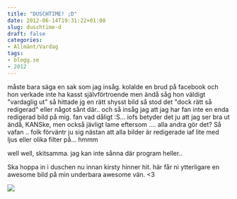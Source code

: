 ```yaml
---
title: "DUSCHTIME! ;D"
date: 2012-06-14T19:31:22+01:00
slug: duschtime-d
draft: false
categories:
- Allmänt/Vardag
tags:
- blogg.se
- 2012
---
```

måste bara säga en sak som jag insåg. kolalde en brud på facebook och hon verkade inte ha kasst självförtroende men ändå såg hon väldigt "vardaglig ut" så hittade jg en rätt shysst bild så stod det "dock rätt så redigerad" eller något sånt där.. och så insåg jag att jag har fan inte en enda redigerad bild på mig. fan vad dåligt :S... iofs betyder det ju att jag ser bra ut ändå, KANSke, men också jävligt lame eftersom .... alla andra gör det? Så vafan .. folk förväntr ju sig nästan att alla bilder är redigerade iaf lite med ljus eller olika filter på... hmmm

well well, skitsamma. jag kan inte sånna där program heller..

Ska hoppa in i duschen nu innan kirsty hinner hit. här får ni ytterligare en awesome bild på min underbara awesome vän. <3

![](/assets/images/blogg.se/yhroockonduudep_173064909.jpg)